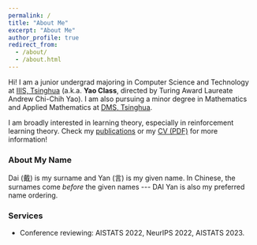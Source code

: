 ```yaml
---
permalink: /
title: "About Me"
excerpt: "About Me"
author_profile: true
redirect_from: 
  - /about/
  - /about.html
---
```


Hi! I am a junior undergrad majoring in Computer Science and Technology at [IIIS, Tsinghua](https://iiis.tsinghua.edu.cn/en/) (a.k.a. **Yao Class**, directed by Turing Award Laureate Andrew Chi-Chih Yao). I am also pursuing a minor degree in Mathematics and Applied Mathematics at [DMS, Tsinghua](https://www.math.tsinghua.edu.cn/).

I am broadly interested in learning theory, especially in reinforcement learning theory. Check my [publications](publications) or my [CV (PDF)](CV_Yan.pdf) for more information!

### About My Name
Dai (戴) is my surname and Yan (言) is my given name. In Chinese, the surnames come *before* the given names --- DAI Yan is also my preferred name ordering.

### Services
* Conference reviewing: AISTATS 2022, NeurIPS 2022, AISTATS 2023.
